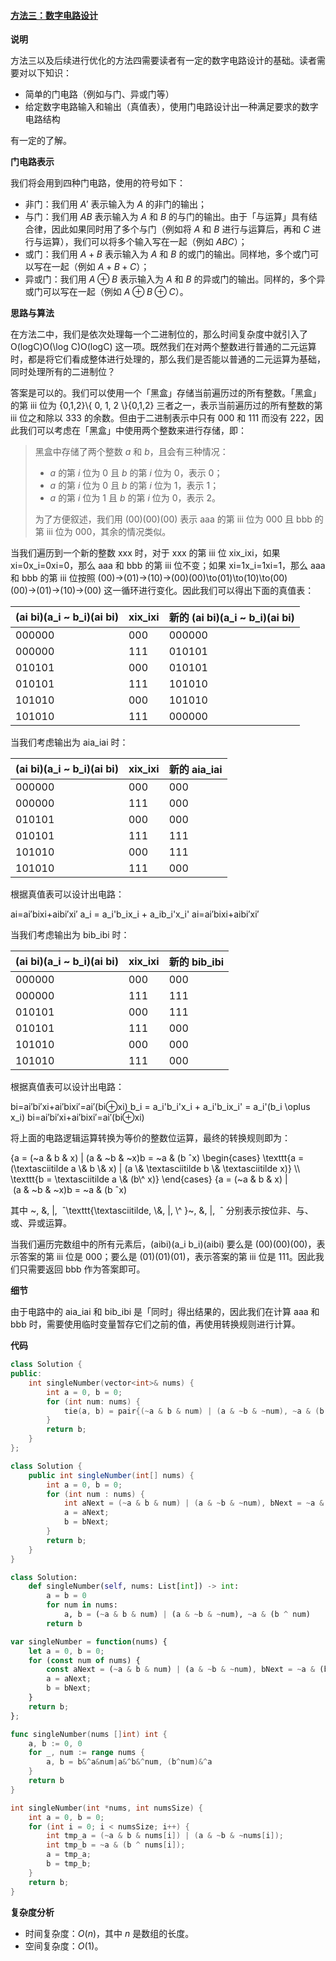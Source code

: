 ﻿#### [方法三：数字电路设计](https://leetcode.cn/problems/single-number-ii/solutions/746993/zhi-chu-xian-yi-ci-de-shu-zi-ii-by-leetc-23t6/?orderBy=hot)

**说明**

方法三以及后续进行优化的方法四需要读者有一定的数字电路设计的基础。读者需要对以下知识：

-   简单的门电路（例如与门、异或门等）
-   给定数字电路输入和输出（真值表），使用门电路设计出一种满足要求的数字电路结构

有一定的了解。

**门电路表示**

我们将会用到四种门电路，使用的符号如下：

-   非门：我们用 $A'$ 表示输入为 $A$ 的非门的输出；
-   与门：我们用 $AB$ 表示输入为 $A$ 和 $B$ 的与门的输出。由于「与运算」具有结合律，因此如果同时用了多个与门（例如将 $A$ 和 $B$ 进行与运算后，再和 $C$ 进行与运算），我们可以将多个输入写在一起（例如 $ABC$）；
-   或门：我们用 $A+B$ 表示输入为 $A$ 和 $B$ 的或门的输出。同样地，多个或门可以写在一起（例如 $A+B+C$）；
-   异或门：我们用 $A \oplus B$ 表示输入为 $A$ 和 $B$ 的异或门的输出。同样的，多个异或门可以写在一起（例如 $A \oplus B \oplus C$）。

**思路与算法**

在方法二中，我们是依次处理每一个二进制位的，那么时间复杂度中就引入了 O(log⁡C)O(\\log C)O(logC) 这一项。既然我们在对两个整数进行普通的二元运算时，都是将它们看成整体进行处理的，那么我们是否能以普通的二元运算为基础，同时处理所有的二进制位？

答案是可以的。我们可以使用一个「黑盒」存储当前遍历过的所有整数。「黑盒」的第 iii 位为 {0,1,2}\\{ 0, 1, 2 \\}{0,1,2} 三者之一，表示当前遍历过的所有整数的第 iii 位之和除以 333 的余数。但由于二进制表示中只有 000 和 111 而没有 222，因此我们可以考虑在「黑盒」中使用两个整数来进行存储，即：

> 黑盒中存储了两个整数 $a$ 和 $b$，且会有三种情况：
> 
> -   $a$ 的第 $i$ 位为 $0$ 且 $b$ 的第 $i$ 位为 $0$，表示 $0$；
> -   $a$ 的第 $i$ 位为 $0$ 且 $b$ 的第 $i$ 位为 $1$，表示 $1$；
> -   $a$ 的第 $i$ 位为 $1$ 且 $b$ 的第 $i$ 位为 $0$，表示 $2$。
> 
> 为了方便叙述，我们用 (00)(00)(00) 表示 aaa 的第 iii 位为 000 且 bbb 的第 iii 位为 000，其余的情况类似。

当我们遍历到一个新的整数 xxx 时，对于 xxx 的第 iii 位 xix\_ixi，如果 xi=0x\_i=0xi\=0，那么 aaa 和 bbb 的第 iii 位不变；如果 xi=1x\_i=1xi\=1，那么 aaa 和 bbb 的第 iii 位按照 (00)→(01)→(10)→(00)(00)\\to(01)\\to(10)\\to(00)(00)→(01)→(10)→(00) 这一循环进行变化。因此我们可以得出下面的真值表：

| (ai bi)(a\_i ~ b\_i)(ai bi) | xix\_ixi | 新的 (ai bi)(a\_i ~ b\_i)(ai bi) |
| --- | --- | --- |
| 000000 | 000 | 000000 |
| 000000 | 111 | 010101 |
| 010101 | 000 | 010101 |
| 010101 | 111 | 101010 |
| 101010 | 000 | 101010 |
| 101010 | 111 | 000000 |

当我们考虑输出为 aia\_iai 时：

| (ai bi)(a\_i ~ b\_i)(ai bi) | xix\_ixi | 新的 aia\_iai |
| --- | --- | --- |
| 000000 | 000 | 000 |
| 000000 | 111 | 000 |
| 010101 | 000 | 000 |
| 010101 | 111 | 111 |
| 101010 | 000 | 111 |
| 101010 | 111 | 000 |

根据真值表可以设计出电路：

ai=ai′bixi+aibi′xi′ a\_i = a\_i'b\_ix\_i + a\_ib\_i'x\_i' ai\=ai′bixi+aibi′xi′

当我们考虑输出为 bib\_ibi 时：

| (ai bi)(a\_i ~ b\_i)(ai bi) | xix\_ixi | 新的 bib\_ibi |
| --- | --- | --- |
| 000000 | 000 | 000 |
| 000000 | 111 | 111 |
| 010101 | 000 | 111 |
| 010101 | 111 | 000 |
| 101010 | 000 | 000 |
| 101010 | 111 | 000 |

根据真值表可以设计出电路：

bi=ai′bi′xi+ai′bixi′=ai′(bi⊕xi) b\_i = a\_i'b\_i'x\_i + a\_i'b\_ix\_i' = a\_i'(b\_i \\oplus x\_i) bi\=ai′bi′xi+ai′bixi′\=ai′(bi⊕xi)

将上面的电路逻辑运算转换为等价的整数位运算，最终的转换规则即为：

{a = (~a & b & x) | (a & ~b & ~x)b = ~a & (b ˆx) \\begin{cases} \\texttt{a = (\\textasciitilde a \\& b \\& x) | (a \\& \\textasciitilde b \\& \\textasciitilde x)} \\\\ \\texttt{b = \\textasciitilde a \\& (b\\^ x)} \\end{cases} {a = (~a & b & x) | (a & ~b & ~x)b = ~a & (b ˆx)

其中 ~, &, |,  ˆ\\texttt{\\textasciitilde, \\&, |, \\^ }~, &, |,  ˆ 分别表示按位非、与、或、异或运算。

当我们遍历完数组中的所有元素后，(aibi)(a\_i b\_i)(aibi) 要么是 (00)(00)(00)，表示答案的第 iii 位是 000；要么是 (01)(01)(01)，表示答案的第 iii 位是 111。因此我们只需要返回 bbb 作为答案即可。

**细节**

由于电路中的 aia\_iai 和 bib\_ibi 是「同时」得出结果的，因此我们在计算 aaa 和 bbb 时，需要使用临时变量暂存它们之前的值，再使用转换规则进行计算。

**代码**

```cpp
class Solution {
public:
    int singleNumber(vector<int>& nums) {
        int a = 0, b = 0;
        for (int num: nums) {
            tie(a, b) = pair{(~a & b & num) | (a & ~b & ~num), ~a & (b ^ num)};
        }
        return b;
    }
};
```

```java
class Solution {
    public int singleNumber(int[] nums) {
        int a = 0, b = 0;
        for (int num : nums) {
            int aNext = (~a & b & num) | (a & ~b & ~num), bNext = ~a & (b ^ num);
            a = aNext;
            b = bNext;
        }
        return b;
    }
}
```

```python
class Solution:
    def singleNumber(self, nums: List[int]) -> int:
        a = b = 0
        for num in nums:
            a, b = (~a & b & num) | (a & ~b & ~num), ~a & (b ^ num)
        return b
```

```javascript
var singleNumber = function(nums) {
    let a = 0, b = 0;
    for (const num of nums) {
        const aNext = (~a & b & num) | (a & ~b & ~num), bNext = ~a & (b ^ num);
        a = aNext;
        b = bNext;
    }
    return b;
};
```

```go
func singleNumber(nums []int) int {
    a, b := 0, 0
    for _, num := range nums {
        a, b = b&^a&num|a&^b&^num, (b^num)&^a
    }
    return b
}
```

```c
int singleNumber(int *nums, int numsSize) {
    int a = 0, b = 0;
    for (int i = 0; i < numsSize; i++) {
        int tmp_a = (~a & b & nums[i]) | (a & ~b & ~nums[i]);
        int tmp_b = ~a & (b ^ nums[i]);
        a = tmp_a;
        b = tmp_b;
    }
    return b;
}
```

**复杂度分析**

-   时间复杂度：$O(n)$，其中 $n$ 是数组的长度。
-   空间复杂度：$O(1)$。
